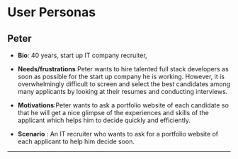 # User Personas

<!-- a persona -->

## Peter

- **Bio**: 40 years, start up IT company recruiter,
  
- **Needs/frustrations** Peter wants to hire talented full stack developers as soon as possible for the start up company he is working. However, it is 
   overwhelmingly difficult to screen  and select the best candidates among many applicants by looking at their resumes and conducting interviews.
  
- **Motivations**:Peter wants to ask a portfolio website of each candidate so that he will get a nice glimpse of the experiences and skills of 
    the applicant which helps him to decide quickly and efficiently.
  
- **Scenario** : An IT recruiter who wants to ask for a portfolio website of each applicant to help him decide soon.
  
---
